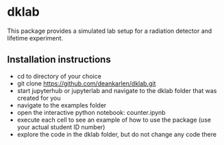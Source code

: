 # dklab
This package provides a simulated lab setup for a radiation detector and lifetime experiment.

## Installation instructions
* cd to directory of your choice
* git clone https://github.com/deankarlen/dklab.git
* start jupyterhub or jupyterlab and navigate to the dklab folder that was created for you
* navigate to the examples folder
* open the interactive python notebook: counter.ipynb
* execute each cell to see an example of how to use the package (use your actual student ID number)
* explore the code in the dklab folder, but do not change any code there
